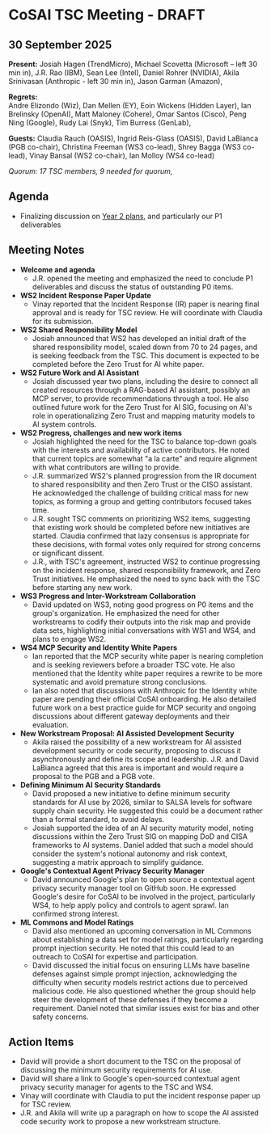 # CoSAI TSC Meeting - DRAFT

## 30 September 2025

**Present:** 
Josiah Hagen (TrendMicro), Michael Scovetta (Microsoft – left 30 min in), J.R. Rao (IBM), Sean Lee (Intel), Daniel Rohrer (NVIDIA), Akila Srinivasan (Anthropic \- left 30 min in),  Jason Garman (Amazon),

**Regrets:**  
Andre Elizondo (Wiz), Dan Mellen (EY),  Eoin Wickens (Hidden Layer), Ian Brelinsky (OpenAI),  Matt Maloney (Cohere), Omar Santos (Cisco), Peng Ning (Google), Rudy Lai (Snyk), Tim Burress (GenLab), 

**Guests:** Claudia Rauch (OASIS), Ingrid Reis-Glass (OASIS), David LaBianca (PGB co-chair), Christina Freeman (WS3 co-lead), Shrey Bagga (WS3 co-lead), Vinay Bansal (WS2 co-chair), Ian Molloy (WS4 co-lead)

*Quorum: 17 TSC members, 9 needed for quorum,* 

## Agenda

* Finalizing discussion on [Year 2 plans](https://docs.google.com/document/d/1pnuIQQM9WJ8a6mnP0yowsOf5KsYJa967nzT2dhquenw/edit?usp=sharing), and particularly our P1 deliverables

## Meeting Notes

* **Welcome and agenda**  
  * J.R. opened the meeting and emphasized the need to conclude P1 deliverables and discuss the status of outstanding P0 items.  
* **WS2 Incident Response Paper Update**   
  * Vinay reported that the Incident Response (IR) paper is nearing final approval and is ready for TSC review. He will coordinate with Claudia for its submission.  
* **WS2 Shared Responsibility Model**   
  * Josiah announced that WS2 has developed an initial draft of the shared responsibility model, scaled down from 70 to 24 pages, and is seeking feedback from the TSC. This document is expected to be completed before the Zero Trust for AI white paper.  
* **WS2 Future Work and AI Assistant**  
  * Josiah discussed year two plans, including the desire to connect all created resources through a RAG-based AI assistant, possibly an MCP server, to provide recommendations through a tool. He also outlined future work for the Zero Trust for AI SIG, focusing on AI's role in operationalizing Zero Trust and mapping maturity models to AI system controls.  
* **WS2 Progress, challenges and new work items**  
  * Josiah highlighted the need for the TSC to balance top-down goals with the interests and availability of active contributors. He noted that current topics are somewhat "a la carte" and require alignment with what contributors are willing to provide.  
  * J.R. summarized WS2's planned progression from the IR document to shared responsibility and then Zero Trust or the CISO assistant. He acknowledged the challenge of building critical mass for new topics, as forming a group and getting contributors focused takes time.  
  * J.R. sought TSC comments on prioritizing WS2 items, suggesting that existing work should be completed before new initiatives are started. Claudia confirmed that lazy consensus is appropriate for these decisions, with formal votes only required for strong concerns or significant dissent.  
  * J.R., with TSC's agreement, instructed WS2 to continue progressing on the incident response, shared responsibility framework, and Zero Trust initiatives. He emphasized the need to sync back with the TSC before starting any new work.  
* **WS3 Progress and Inter-Workstream Collaboration**   
  * David updated on WS3, noting good progress on P0 items and the group's organization. He emphasized the need for other workstreams to codify their outputs into the risk map and provide data sets, highlighting initial conversations with WS1 and WS4, and plans to engage WS2.  
* **WS4 MCP Security and Identity White Papers**   
  * Ian reported that the MCP security white paper is nearing completion and is seeking reviewers before a broader TSC vote. He also mentioned that the Identity white paper requires a rewrite to be more systematic and avoid premature strong conclusions.  
  * Ian also noted that discussions with Anthropic for the Identity white paper are pending their official CoSAI onboarding. He also detailed future work on a best practice guide for MCP security and ongoing discussions about different gateway deployments and their evaluation.  
* **New Workstream Proposal: AI Assisted Development Security**  
  * Akila raised the possibility of a new workstream for AI assisted development security or code security, proposing to discuss it asynchronously and define its scope and leadership. J.R. and David LaBianca agreed that this area is important and would require a proposal to the PGB and a PGB vote.  
* **Defining Minimum AI Security Standards**   
  * David proposed a new initiative to define minimum security standards for AI use by 2026, similar to SALSA levels for software supply chain security. He suggested this could be a document rather than a formal standard, to avoid delays.  
  * Josiah supported the idea of an AI security maturity model, noting discussions within the Zero Trust SIG on mapping DoD and CISA frameworks to AI systems. Daniel added that such a model should consider the system's notional autonomy and risk context, suggesting a matrix approach to simplify guidance.  
* **Google's Contextual Agent Privacy Security Manager**  
  * David announced Google's plan to open source a contextual agent privacy security manager tool on GitHub soon. He expressed Google's desire for CoSAI to be involved in the project, particularly WS4, to help apply policy and controls to agent sprawl. Ian confirmed strong interest.  
* **ML Commons and Model Ratings**   
  * David also mentioned an upcoming conversation in ML Commons about establishing a data set for model ratings, particularly regarding prompt injection security. He noted that this could lead to an outreach to CoSAI for expertise and participation.  
  * David discussed the initial focus on ensuring LLMs have baseline defenses against simple prompt injection, acknowledging the difficulty when security models restrict actions due to perceived malicious code. He also questioned whether the group should help steer the development of these defenses if they become a requirement. Daniel noted that similar issues exist for bias and other safety concerns.

## Action Items

* David will provide a short document to the TSC on the proposal of discussing the minimum security requirements for AI use.  
* David will share a link to Google's open-sourced contextual agent privacy security manager for agents to the TSC and WS4.  
* Vinay will coordinate with Claudia to put the incident response paper up for TSC review.  
* J.R. and Akila will write up a paragraph on how to scope the AI assisted code security work to propose a new workstream structure.

